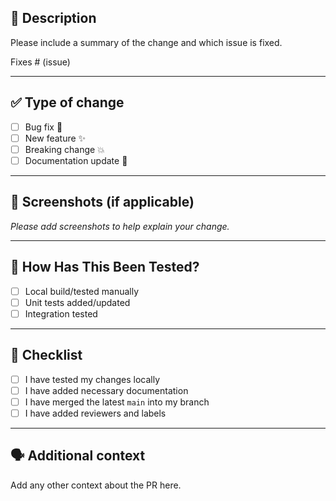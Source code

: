 ## 🔧 Description

Please include a summary of the change and which issue is fixed.

Fixes # (issue)

---

## ✅ Type of change

- [ ] Bug fix 🐛
- [ ] New feature ✨
- [ ] Breaking change 💥
- [ ] Documentation update 📝

---

## 📸 Screenshots (if applicable)

_Please add screenshots to help explain your change._

---

## 🧪 How Has This Been Tested?

- [ ] Local build/tested manually
- [ ] Unit tests added/updated
- [ ] Integration tested

---

## 📝 Checklist

- [ ] I have tested my changes locally
- [ ] I have added necessary documentation
- [ ] I have merged the latest `main` into my branch
- [ ] I have added reviewers and labels

---

## 🗣️ Additional context

Add any other context about the PR here.
